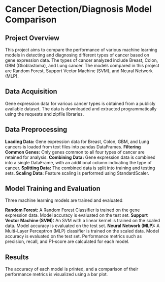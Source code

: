 # Cancer Detection/Diagnosis Model Comparison
## Project Overview
This project aims to compare the performance of various machine learning models in detecting and diagnosing different types of cancer based on gene expression data. The types of cancer analyzed include Breast, Colon, GBM (Glioblastoma), and Lung cancer. 
The models compared in this project are Random Forest, Support Vector Machine (SVM), and Neural Network (MLP).
## Data Acquisition
Gene expression data for various cancer types is obtained from a publicly available dataset. 
The data is downloaded and extracted programmatically using the requests and zipfile libraries.

## Data Preprocessing
**Loading Data:** Gene expression data for Breast, Colon, GBM, and Lung cancers is loaded from text files into pandas DataFrames.
**Filtering Common Genes:** Only genes common to all four types of cancer are retained for analysis.
**Combining Data:** Gene expression data is combined into a single DataFrame, with an additional column indicating the type of cancer.
**Splitting Data:** The combined data is split into training and testing sets.
**Scaling Data:** Feature scaling is performed using StandardScaler.

## Model Training and Evaluation
Three machine learning models are trained and evaluated:

**Random Forest:**
A Random Forest Classifier is trained on the gene expression data.
Model accuracy is evaluated on the test set.
**Support Vector Machine (SVM):**
An SVM with a linear kernel is trained on the scaled data.
Model accuracy is evaluated on the test set.
**Neural Network (MLP):**
A Multi-Layer Perceptron (MLP) classifier is trained on the scaled data.
Model accuracy is evaluated on the test set.
Performance metrics such as precision, recall, and F1-score are calculated for each model.

## Results
The accuracy of each model is printed, and a comparison of their performance metrics is visualized using a bar plot.
